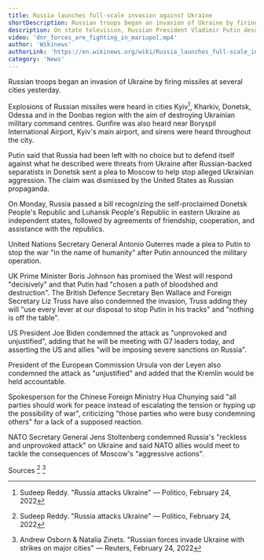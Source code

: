 ```yaml
---
title: Russia launches full-scale invasion against Ukraine
shortDescription: Russian troops began an invasion of Ukraine by firing missiles at several cities yesterday.
description: On state television, Russian President Vladimir Putin described this as the beginning of a "special military operation" in Ukraine with the aim of "the demilitarization and de-nazification of Ukraine" at 06:00 in Moscow, 03:00 UTC. After this announcement, President of Ukraine Volodymyr Zelensky imposed martial law nationwide.
video: 'dnr_forces_are_fighting_in_mariupol.mp4'
author: 'Wikinews'
authorLink: 'https://en.wikinews.org/wiki/Russia_launches_full-scale_invasion_against_Ukraine'
category: 'News'
---
```


Russian troops began an invasion of Ukraine by firing missiles at several cities yesterday.

Explosions of Russian missiles were heard in cities Kyiv[^1], Kharkiv, Donetsk, Odessa and in the Donbas region with the aim of destroying Ukrainian military command centres. Gunfire was also heard near Boryspil International Airport, Kyiv's main airport, and sirens were heard throughout the city.

Putin said that Russia had been left with no choice but to defend itself against what he described were threats from Ukraine after Russian-backed separatists in Donetsk sent a plea to Moscow to help stop alleged Ukrainian aggression. The claim was dismissed by the United States as Russian propaganda.

On Monday, Russia passed a bill recognizing the self-proclaimed Donetsk People's Republic and Luhansk People's Republic in eastern Ukraine as independent states, followed by agreements of friendship, cooperation, and assistance with the republics.

United Nations Secretary General Antonio Guterres made a plea to Putin to stop the war "in the name of humanity" after Putin announced the military operation. 

UK Prime Minister Boris Johnson has promised the West will respond "decisively" and that Putin had "chosen a path of bloodshed and destruction". The British Defence Secretary Ben Wallace and Foreign Secretary Liz Truss have also condemned the invasion, Truss adding they will "use every lever at our disposal to stop Putin in his tracks" and "nothing is off the table".

US President Joe Biden condemned the attack as "unprovoked and unjustified", adding that he will be meeting with G7 leaders today, and asserting the US and allies "will be imposing severe sanctions on Russia".

President of the European Commission Ursula von der Leyen also condemned the attack as "unjustified" and added that the Kremlin would be held accountable.

Spokesperson for the Chinese Foreign Ministry Hua Chunying said "all parties should work for peace instead of escalating the tension or hyping up the possibility of war", criticizing "those parties who were busy condemning others" for a lack of a supposed reaction.

NATO Secretary General Jens Stoltenberg condemned Russia's "reckless and unprovoked attack" on Ukraine and said NATO allies would meet to tackle the consequences of Moscow's "aggressive actions".

Sources [^1] [^2]

[^1]: Sudeep Reddy. "Russia attacks Ukraine" — Politico, February 24, 2022
[^2]: Andrew Osborn & Natalia Zinets. "Russian forces invade Ukraine with strikes on major cities" — Reuters, February 24, 2022
